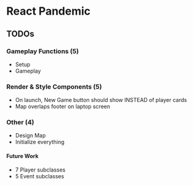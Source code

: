 # React Pandemic

## TODOs

### Gameplay Functions (5)
- Setup
- Gameplay

### Render & Style Components (5)
- On launch, New Game button should show INSTEAD of player cards
- Map overlaps footer on laptop screen

### Other (4)
- Design Map
- Initialize everything

#### Future Work
- 7 Player subclasses
- 5 Event subclasses